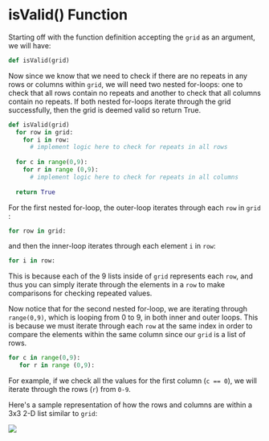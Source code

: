 <!--title={isValid()}-->

<!--badges={Algorithmns:18}-->

<!--concepts{Indexing 2D Lists, For Loops}-->

# isValid() Function

Starting off with the function definition accepting the `grid` as an argument, we will have:

```python
def isValid(grid)
``` 

Now since we know that we need to check if there are no repeats in any rows or columns within `grid`, we will need two nested for-loops: one to check that all rows contain no repeats and another to check that all columns contain no repeats. If both nested for-loops iterate through the grid successfully, then the grid is deemed valid so return True.

```python
def isValid(grid)
  for row in grid:
    for i in row:
      # implement logic here to check for repeats in all rows
      
  for c in range(0,9):
    for r in range (0,9):
      # implement logic here to check for repeats in all columns
      
  return True
```



For the first nested for-loop, the outer-loop iterates through each `row` in `grid` :

```python
for row in grid:
```

and then the inner-loop iterates through each element `i`  in  `row`:

```python
for i in row:
```

This is because each of the 9 lists inside of `grid` represents each `row`, and thus you can simply iterate through the elements in a `row` to make comparisons for checking repeated values.



Now notice that for the second nested for-loop, we are iterating through  `range(0,9)`, which is looping from 0 to 9, in both inner and outer loops. This is because we must iterate through each `row` at the same index in order to compare the elements within the same column since our `grid` is a list of rows.

```python
for c in range(0,9):
   for r in range (0,9):
```

For example, if we check all the values for the first column (`c == 0`), we will iterate through the rows (`r`) from `0-9`.



Here's a sample representation of how the rows and columns are within a 3x3 2-D list similar to `grid`:

![](https://4.bp.blogspot.com/-6EPvK1jRrqE/VemgzdJu4ZI/AAAAAAAADsk/QnkWDlg6zpI/s1600/how%2Bto%2Bloop%2Bover%2B2D%2Barray%2Bin%2BJava.jpg)